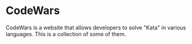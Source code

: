 # CodeWars
CodeWars is a website that allows developers to solve "Kata" in various languages. This is a collection of some of them.
